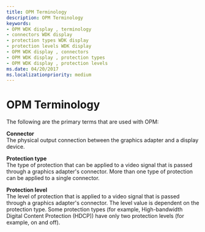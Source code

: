 ```yaml
---
title: OPM Terminology
description: OPM Terminology
keywords:
- OPM WDK display , terminology
- connectors WDK display
- protection types WDK display
- protection levels WDK display
- OPM WDK display , connectors
- OPM WDK display , protection types
- OPM WDK display , protection levels
ms.date: 04/20/2017
ms.localizationpriority: medium
---
```


# OPM Terminology


The following are the primary terms that are used with OPM:

<span id="Connector"></span><span id="connector"></span><span id="CONNECTOR"></span>**Connector**  
The physical output connection between the graphics adapter and a display device.

<span id="Protection_type"></span><span id="protection_type"></span><span id="PROTECTION_TYPE"></span>**Protection type**  
The type of protection that can be applied to a video signal that is passed through a graphics adapter's connector. More than one type of protection can be applied to a single connector.

<span id="Protection_level"></span><span id="protection_level"></span><span id="PROTECTION_LEVEL"></span>**Protection level**  
The level of protection that is applied to a video signal that is passed through a graphics adapter's connector. The level value is dependent on the protection type. Some protection types (for example, High-bandwidth Digital Content Protection (HDCP)) have only two protection levels (for example, on and off).

 

 





